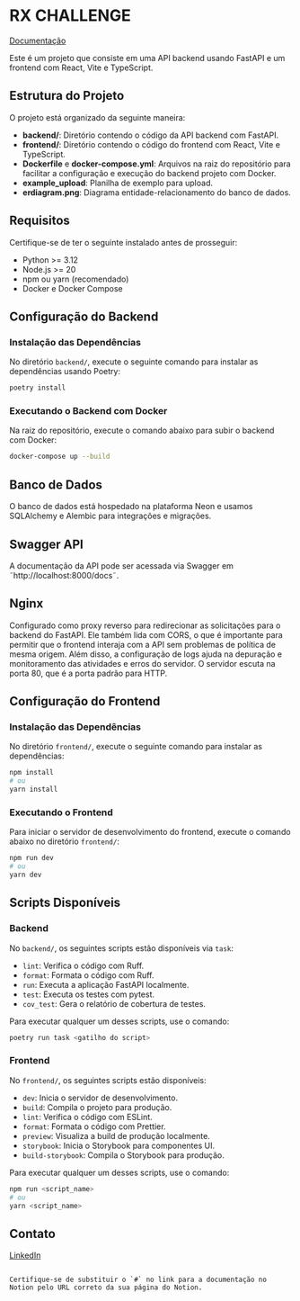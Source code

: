 # RX CHALLENGE

[Documentação](https://ritallopes.bitdocs.ai/share/d/ibbGUscZrsS51cUo)

Este é um projeto que consiste em uma API backend usando FastAPI e um frontend com React, Vite e TypeScript.

## Estrutura do Projeto

O projeto está organizado da seguinte maneira:

- **backend/**: Diretório contendo o código da API backend com FastAPI.
- **frontend/**: Diretório contendo o código do frontend com React, Vite e TypeScript.
- **Dockerfile** e **docker-compose.yml**: Arquivos na raiz do repositório para facilitar a configuração e execução do backend projeto com Docker.
- **example_upload**: Planilha de exemplo para upload.
- **erdiagram.png**: Diagrama entidade-relacionamento do banco de dados.

## Requisitos

Certifique-se de ter o seguinte instalado antes de prosseguir:

- Python >= 3.12
- Node.js >= 20
- npm ou yarn (recomendado)
- Docker e Docker Compose

## Configuração do Backend

### Instalação das Dependências

No diretório `backend/`, execute o seguinte comando para instalar as dependências usando Poetry:

```bash
poetry install
```

### Executando o Backend com Docker

Na raiz do repositório, execute o comando abaixo para subir o backend com Docker:

```bash
docker-compose up --build
```

## Banco de Dados
O banco de dados está hospedado na plataforma Neon e usamos SQLAlchemy e Alembic para integrações e migrações.

## Swagger API
A documentação da API pode ser acessada via Swagger em ˜http://localhost:8000/docs˜.

## Nginx
Configurado como proxy reverso para redirecionar as solicitações para o backend do FastAPI. Ele também lida com CORS, o que é importante para permitir que o frontend interaja com a API sem problemas de política de mesma origem. Além disso, a configuração de logs ajuda na depuração e monitoramento das atividades e erros do servidor.
O servidor escuta na porta 80, que é a porta padrão para HTTP.

## Configuração do Frontend

### Instalação das Dependências

No diretório `frontend/`, execute o seguinte comando para instalar as dependências:

```bash
npm install
# ou
yarn install
```

### Executando o Frontend

Para iniciar o servidor de desenvolvimento do frontend, execute o comando abaixo no diretório `frontend/`:

```bash
npm run dev
# ou
yarn dev
```

## Scripts Disponíveis

### Backend

No `backend/`, os seguintes scripts estão disponíveis via `task`:

- `lint`: Verifica o código com Ruff.
- `format`: Formata o código com Ruff.
- `run`: Executa a aplicação FastAPI localmente.
- `test`: Executa os testes com pytest.
- `cov_test`: Gera o relatório de cobertura de testes.

Para executar qualquer um desses scripts, use o comando:

```bash
poetry run task <gatilho do script>
```

### Frontend

No `frontend/`, os seguintes scripts estão disponíveis:

- `dev`: Inicia o servidor de desenvolvimento.
- `build`: Compila o projeto para produção.
- `lint`: Verifica o código com ESLint.
- `format`: Formata o código com Prettier.
- `preview`: Visualiza a build de produção localmente.
- `storybook`: Inicia o Storybook para componentes UI.
- `build-storybook`: Compila o Storybook para produção.

Para executar qualquer um desses scripts, use o comando:

```bash
npm run <script_name>
# ou
yarn <script_name>
```

## Contato

[LinkedIn](https://www.linkedin.com/in/ritallopes/)
```

Certifique-se de substituir o `#` no link para a documentação no Notion pelo URL correto da sua página do Notion.